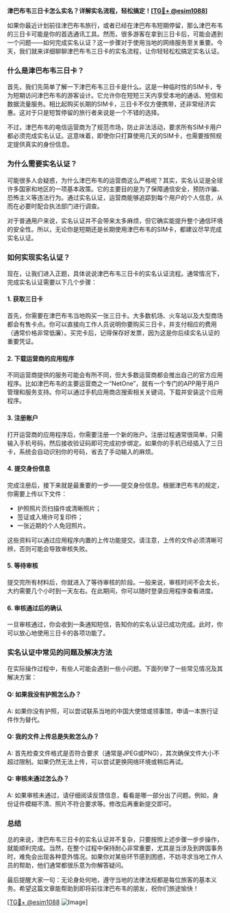 **津巴布韦三日卡怎么实名？详解实名流程，轻松搞定！[[TG💪+ @esim1088](https://t.me/s/esim1088)]**

如果你最近计划前往津巴布韦旅行，或者已经在津巴布韦短期停留，那么津巴布韦的三日卡可能是你的首选通讯工具。然而，很多游客在拿到三日卡后，可能会遇到一个问题——如何完成实名认证？这一步骤对于使用当地的网络服务至关重要。今天，我们就来详细聊聊津巴布韦三日卡的实名流程，让你轻轻松松搞定实名认证。

### 什么是津巴布韦三日卡？

首先，我们先简单了解一下津巴布韦三日卡是什么。这是一种临时性的SIM卡，专为短期访问津巴布韦的游客设计。它允许你在短短三天内享受本地的通话、短信和数据流量服务。相比起购买长期的SIM卡，三日卡不仅方便携带，还非常经济实惠。这对于只是短暂停留的旅行者来说是一个不错的选择。

不过，津巴布韦的电信运营商为了规范市场，防止非法活动，要求所有SIM卡用户都必须完成实名认证。这意味着，即使你只打算使用几天的SIM卡，也需要按照规定提供真实的身份信息。

### 为什么需要实名认证？

可能很多人会疑惑，为什么津巴布韦的运营商这么严格呢？其实，实名认证是全球许多国家和地区的一项基本政策。它的主要目的是为了保障通信安全，预防诈骗、恐怖主义等违法行为。通过实名认证，运营商能够追踪到每个用户的个人信息，从而在必要时配合执法部门进行调查。

对于普通用户来说，实名认证并不会带来太多麻烦，但它确实能提升整个通信环境的安全性。所以，无论你是短期还是长期使用津巴布韦的SIM卡，都建议尽早完成实名认证。

### 如何实现实名认证？

现在，让我们进入正题，具体说说津巴布韦三日卡的实名认证流程。通常情况下，完成实名认证需要以下几个步骤：

#### 1. 获取三日卡

首先，你需要在津巴布韦当地购买一张三日卡。大多数机场、火车站以及大型商场都会有售卡点。你可以直接向工作人员说明你要购买三日卡，并支付相应的费用（通常价格非常低廉）。买完卡后，记得保存好发票，因为这是你后续实名认证的重要凭证。

#### 2. 下载运营商的应用程序

不同运营商提供的服务可能会有所不同，但大多数运营商都会推出自己的官方应用程序。比如津巴布韦的主要运营商之一“NetOne”，就有一个专门的APP用于用户管理和服务支持。你可以通过手机应用商店搜索相关关键词，下载并安装这个应用程序。

#### 3. 注册账户

打开运营商的应用程序后，你需要注册一个新的账户。注册过程通常很简单，只需输入手机号码，然后接收验证码即可完成初步绑定。如果你的手机已经插入了三日卡，系统会自动识别你的号码，省去了手动输入的麻烦。

#### 4. 提交身份信息

完成注册后，接下来就是最重要的一步——提交身份信息。根据津巴布韦的规定，你需要上传以下文件：

- 护照照片页扫描件或清晰照片；
- 签证或入境许可复印件；
- 一张近期的个人免冠照片。

这些资料可以通过应用程序内置的上传功能提交。请注意，上传的文件必须清晰可辨，否则可能会导致审核失败。

#### 5. 等待审核

提交完所有材料后，你就进入了等待审核的阶段。一般来说，审核时间不会太长，大约需要几个小时到一天左右。在此期间，你可以随时登录应用程序查看进度。

#### 6. 审核通过后的确认

一旦审核通过，你会收到一条通知短信，告知你的实名认证已成功完成。此时，你可以放心地使用三日卡的各项功能了。

### 实名认证中常见的问题及解决方法

在实际操作过程中，有些人可能会遇到一些小问题。下面列举了一些常见情况及其解决方案：

#### Q: 如果我没有护照怎么办？
A: 如果你没有护照，可以尝试联系当地的中国大使馆或领事馆，申请一本旅行证件作为替代。

#### Q: 我的文件上传总是失败怎么办？
A: 首先检查文件格式是否符合要求（通常是JPEG或PNG），其次确保文件大小不超过限制。如果仍然无法上传，可以尝试更换网络环境或稍后再试。

#### Q: 审核未通过怎么办？
A: 如果审核未通过，请仔细阅读反馈信息，看看是哪一部分出了问题。例如，身份证件模糊不清、照片不符合要求等。修改后再重新提交即可。

### 总结

总的来说，津巴布韦三日卡的实名认证并不复杂，只要按照上述步骤一步步操作，就能顺利完成。当然，在整个过程中保持耐心非常重要，尤其是当涉及到跨国事务时，难免会出现各种意外情况。如果你对某些环节感到困惑，不妨寻求当地工作人员的帮助，他们通常都很乐意为你解答疑问。

最后提醒大家一句：无论身处何地，遵守当地的法律法规都是每位旅客的基本义务。希望这篇文章能帮助到即将前往津巴布韦的朋友，祝你们旅途愉快！

[[TG💪+ @esim1088](https://t.me/s/esim1088) ![Image](https://i.postimg.cc/4NQfJmqS/Snipaste-2025-05-13-00-14-12.png)]
